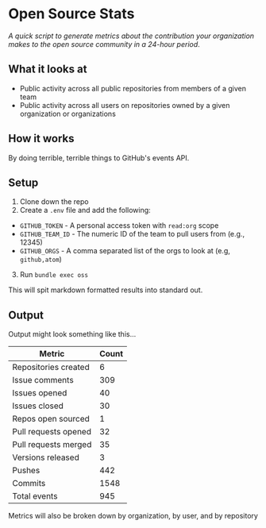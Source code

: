 # Open Source Stats

*A quick script to generate metrics about the contribution your organization makes to the open source community in a 24-hour period*.

## What it looks at

* Public activity across all public repositories from members of a given team
* Public activity across all users on repositories owned by a given organization or organizations

## How it works

By doing terrible, terrible things to GitHub's events API.

## Setup

1. Clone down the repo
2. Create a `.env` file and add the following:
  * `GITHUB_TOKEN` - A personal access token with `read:org` scope
  * `GITHUB_TEAM_ID` - The numeric ID of the team to pull users from (e.g., 12345)
  * `GITHUB_ORGS` - A comma separated list of the orgs to look at (e.g, `github,atom`)
3. Run `bundle exec oss`

This will spit markdown formatted results into standard out.

## Output

Output might look something like this...

| Metric               | Count |
|----------------------|-------|
| Repositories created | 6     |
| Issue comments       | 309   |
| Issues opened        | 40    |
| Issues closed        | 30    |
| Repos open sourced   | 1     |
| Pull requests opened | 32    |
| Pull requests merged | 35    |
| Versions released    | 3     |
| Pushes               | 442   |
| Commits              | 1548  |
| Total events         | 945   |

Metrics will also be broken down by organization, by user, and by repository
